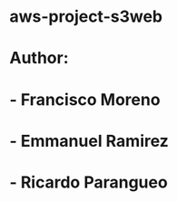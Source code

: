 # aws-project-s3web
# Author:
#       - Francisco Moreno
#       - Emmanuel Ramirez
#       - Ricardo Parangueo